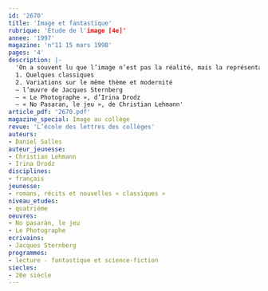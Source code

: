 ```yaml
---
id: '2670'
title: 'Image et fantastique'
rubrique: 'Étude de l'image [4e]'
annee: '1997'
magazine: 'n°11 15 mars 1998'
pages: '4'
description: |-
  'On a souvent lu que l’image n’est pas la réalité, mais la représentation de la réalité au moyen de diverses techniques. Mais est-ce bien sûr ? Cette interrogation parcourt nombre de récits fantastiques. On trouvera dans cet article quelques références qui sont autant de pistes de lecture pour les enseignants désireux d’exploiter ce thème.
  1. Quelques classiques
  2. Variations sur le même thème et modernité
  – l’œuvre de Jacques Sternberg
  – « Le Photographe », d’Irina Drodz
  – « No Pasaran, le jeu », de Christian Lehmann'
article_pdf: '2670.pdf'
magazine_special: Image au collège
revue: 'L’école des lettres des collèges'
auteurs:
- Daniel Salles
auteur_jeunesse:
- Christian Lehmann
- Irina Drodz
disciplines:
- français
jeunesse:
- romans, récits et nouvelles « classiques »
niveau_etudes:
- quatrième
oeuvres:
- No pasaràn, le jeu
- Le Photographe
ecrivains:
- Jacques Sternberg
programmes:
- lecture - fantastique et science-fiction
siecles:
- 20e siècle
---
```

